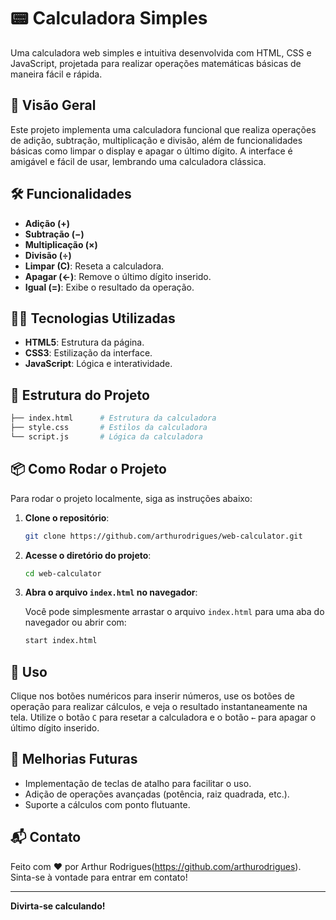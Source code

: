 # 📟 Calculadora Simples

Uma calculadora web simples e intuitiva desenvolvida com HTML, CSS e JavaScript, projetada para realizar operações matemáticas básicas de maneira fácil e rápida.

## 🚀 Visão Geral

Este projeto implementa uma calculadora funcional que realiza operações de adição, subtração, multiplicação e divisão, além de funcionalidades básicas como limpar o display e apagar o último dígito. A interface é amigável e fácil de usar, lembrando uma calculadora clássica.

## 🛠️ Funcionalidades

- **Adição (+)**
- **Subtração (−)**
- **Multiplicação (×)**
- **Divisão (÷)**
- **Limpar (C)**: Reseta a calculadora.
- **Apagar (←)**: Remove o último dígito inserido.
- **Igual (=)**: Exibe o resultado da operação.

## 🧑‍💻 Tecnologias Utilizadas

- **HTML5**: Estrutura da página.
- **CSS3**: Estilização da interface.
- **JavaScript**: Lógica e interatividade.

## 📂 Estrutura do Projeto

```bash
├── index.html      # Estrutura da calculadora
├── style.css       # Estilos da calculadora
└── script.js       # Lógica da calculadora
```

## 📦 Como Rodar o Projeto

Para rodar o projeto localmente, siga as instruções abaixo:

1. **Clone o repositório**:

   ```bash
   git clone https://github.com/arthurodrigues/web-calculator.git
   ```

2. **Acesse o diretório do projeto**:

   ```bash
   cd web-calculator
   ```

3. **Abra o arquivo `index.html` no navegador**:

   Você pode simplesmente arrastar o arquivo `index.html` para uma aba do navegador ou abrir com:

   ```bash
   start index.html
   ```

## 🎯 Uso

Clique nos botões numéricos para inserir números, use os botões de operação para realizar cálculos, e veja o resultado instantaneamente na tela. Utilize o botão `C` para resetar a calculadora e o botão `←` para apagar o último dígito inserido.

## 🚧 Melhorias Futuras

- Implementação de teclas de atalho para facilitar o uso.
- Adição de operações avançadas (potência, raiz quadrada, etc.).
- Suporte a cálculos com ponto flutuante.

## 📬 Contato

Feito com ❤️ por Arthur Rodrigues(https://github.com/arthurodrigues). Sinta-se à vontade para entrar em contato!

---

**Divirta-se calculando!**
```
